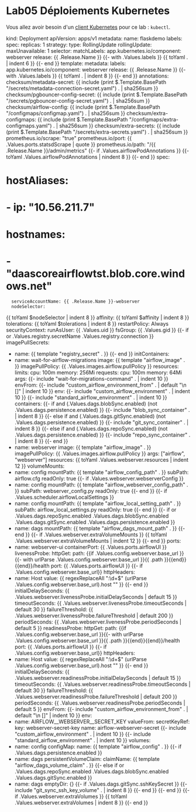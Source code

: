 # Lab05 Déploiements Kubernetes
Vous allez avoir besoin d'un [client Kubernetes](https://kubernetes.io/fr/docs/reference/kubectl/) pour ce lab : `kubectl`.


kind: Deployment
  apiVersion: apps/v1
metadata:
name: flaskdemo
labels:
spec:
replicas: 1
strategy:
type: RollingUpdate
rollingUpdate:
maxUnavailable: 1
selector:
matchLabels:
app.kubernetes.io/component: webserver
release: {{ .Release.Name }}
{{- with .Values.labels }}
{{ toYaml . | indent 6 }}
{{- end }}
template:
metadata:
labels:
app.kubernetes.io/component: webserver
release: {{ .Release.Name }}
{{- with .Values.labels }}
{{ toYaml . | indent 8 }}
{{- end }}
annotations:
checksum/metadata-secret: {{ include (print $.Template.BasePath "/secrets/metadata-connection-secret.yaml") . | sha256sum }}
checksum/pgbouncer-config-secret: {{ include (print $.Template.BasePath "/secrets/pgbouncer-config-secret.yaml") . | sha256sum }}
checksum/airflow-config: {{ include (print $.Template.BasePath "/configmaps/configmap.yaml") . | sha256sum }}
checksum/extra-configmaps: {{ include (print $.Template.BasePath "/configmaps/extra-configmaps.yaml") . | sha256sum }}
checksum/extra-secrets: {{ include (print $.Template.BasePath "/secrets/extra-secrets.yaml") . | sha256sum }}
prometheus.io/scrape: "true"
prometheus.io/port: {{ .Values.ports.statsdScrape | quote }}
prometheus.io/path: "/{{ .Release.Name }}/admin/metrics"
{{- if .Values.airflowPodAnnotations }}
{{- toYaml .Values.airflowPodAnnotations | nindent 8 }}
{{- end }}
spec:
#      hostAliases:
#      - ip: "10.56.211.7"
#        hostnames:
#          - "daascoreairflowtst.blob.core.windows.net"
      serviceAccountName: {{ .Release.Name }}-webserver
      nodeSelector:
{{ toYaml $nodeSelector | indent 8 }}
affinity:
{{ toYaml $affinity | indent 8 }}
tolerations:
{{ toYaml $tolerations | indent 8 }}
restartPolicy: Always
securityContext:
runAsUser: {{ .Values.uid }}
fsGroup: {{ .Values.gid }}
{{- if or .Values.registry.secretName .Values.registry.connection }}
imagePullSecrets:
- name: {{ template "registry_secret" . }}
{{- end }}
initContainers:
- name: wait-for-airflow-migrations
image: {{ template "airflow_image" . }}
imagePullPolicy: {{ .Values.images.airflow.pullPolicy }}
resources:
limits:
cpu: 100m
memory: 256Mi
requests:
cpu: 100m
memory: 64Mi
args:
{{- include "wait-for-migrations-command" . | indent 10 }}
envFrom:
{{- include "custom_airflow_environment_from" . | default "\n  []" | indent 10 }}
env:
{{- include "custom_airflow_environment" . | indent 10 }}
{{- include "standard_airflow_environment" . | indent 10 }}
containers:
{{- if and (.Values.dags.blobSync.enabled) (not .Values.dags.persistence.enabled) }}
{{- include "blob_sync_container" . | indent 8 }}
{{- else if and (.Values.dags.gitSync.enabled) (not .Values.dags.persistence.enabled) }}
{{- include "git_sync_container" . | indent 8 }}
{{- else if and (.Values.dags.repoSync.enabled) (not .Values.dags.persistence.enabled) }}
{{- include "repo_sync_container" . | indent 8 }}
{{- end }}
- name: webserver
image: {{ template "airflow_image" . }}
imagePullPolicy: {{ .Values.images.airflow.pullPolicy }}
args: ["airflow", "webserver"]
resources:
{{ toYaml .Values.webserver.resources | indent 12 }}
volumeMounts:
- name: config
mountPath: {{ template "airflow_config_path" . }}
subPath: airflow.cfg
readOnly: true
{{- if .Values.webserver.webserverConfig }}
- name: config
mountPath: {{ template "airflow_webserver_config_path" . }}
subPath: webserver_config.py
readOnly: true
{{- end }}
{{- if .Values.scheduler.airflowLocalSettings }}
- name: config
mountPath: {{ template "airflow_local_setting_path" . }}
subPath: airflow_local_settings.py
readOnly: true
{{- end }}
{{- if or .Values.dags.repoSync.enabled .Values.dags.blobSync.enabled .Values.dags.gitSync.enabled .Values.dags.persistence.enabled }}
- name: dags
mountPath: {{ template "airflow_dags_mount_path" . }}
{{- end }}
{{- if .Values.webserver.extraVolumeMounts }}
{{ toYaml .Values.webserver.extraVolumeMounts | indent 12 }}
{{- end }}
ports:
- name: webserver-ui
containerPort: {{ .Values.ports.airflowUI }}
livenessProbe:
httpGet:
path: {{if .Values.config.webserver.base_url }}{{- with urlParse .Values.config.webserver.base_url }}{{ .path }}{{end}}{{end}}/health
port: {{ .Values.ports.airflowUI }}
{{- if .Values.config.webserver.base_url}}
httpHeaders:
- name: Host
value: {{ regexReplaceAll ":\\d+$" (urlParse .Values.config.webserver.base_url).host  "" }}
{{- end }}
initialDelaySeconds: {{ .Values.webserver.livenessProbe.initialDelaySeconds | default 15 }}
timeoutSeconds: {{ .Values.webserver.livenessProbe.timeoutSeconds | default 30 }}
failureThreshold: {{ .Values.webserver.livenessProbe.failureThreshold | default 200 }}
periodSeconds: {{ .Values.webserver.livenessProbe.periodSeconds | default 5 }}
readinessProbe:
httpGet:
path: {{if .Values.config.webserver.base_url }}{{- with urlParse .Values.config.webserver.base_url }}{{ .path }}{{end}}{{end}}/health
port: {{ .Values.ports.airflowUI }}
{{- if .Values.config.webserver.base_url}}
httpHeaders:
- name: Host
value: {{ regexReplaceAll ":\\d+$" (urlParse .Values.config.webserver.base_url).host  "" }}
{{- end }}
initialDelaySeconds: {{ .Values.webserver.readinessProbe.initialDelaySeconds | default 15 }}
timeoutSeconds: {{ .Values.webserver.readinessProbe.timeoutSeconds | default 30 }}
failureThreshold: {{ .Values.webserver.readinessProbe.failureThreshold | default 200 }}
periodSeconds: {{ .Values.webserver.readinessProbe.periodSeconds | default 5 }}
envFrom:
{{- include "custom_airflow_environment_from" . | default "\n  []" | indent 10 }}
env:
- name: AIRFLOW__WEBSERVER__SECRET_KEY
valueFrom:
secretKeyRef:
key: webserver-secret-key
name: airflow-webserver-secret
{{- include "custom_airflow_environment" . | indent 10 }}
{{- include "standard_airflow_environment" . | indent 10 }}
volumes:
- name: config
configMap:
name: {{ template "airflow_config" . }}
{{- if .Values.dags.persistence.enabled }}
- name: dags
persistentVolumeClaim:
claimName: {{ template "airflow_dags_volume_claim" . }}
{{- else if or .Values.dags.repoSync.enabled .Values.dags.blobSync.enabled .Values.dags.gitSync.enabled }}
- name: dags
emptyDir: {}
{{- if  .Values.dags.gitSync.sshKeySecret }}
{{- include "git_sync_ssh_key_volume" . | indent 8 }}
{{- end }}
{{- end }}
{{- if .Values.webserver.extraVolumes }}
{{ toYaml .Values.webserver.extraVolumes | indent 8 }}
{{- end }}

